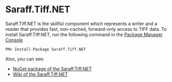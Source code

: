 # Saraff.Tiff.NET
Saraff.Tiff.NET is the skillful component which represents a writer and a reader that provides fast, non-cached, forward-only access to TIFF data.
To install Saraff.Tiff.NET, run the following command in the [Package Manager Console](https://docs.nuget.org/docs/start-here/using-the-package-manager-console)
```
PM> Install-Package Saraff.Tiff.NET
```
Also, you can see: 
* [NuGet package of the Saraff.Tiff.NET](https://www.nuget.org/packages/Saraff.Tiff/)
* [Wiki of the Saraff.Tiff.NET](https://saraff-9eb1047a4beb4cef8506b29ba325bd5a.github.io/sarafftiff/)
